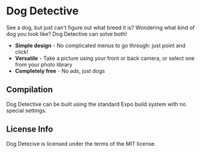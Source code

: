 # Dog Detective

See a dog, but just can't figure out what breed it is? Wondering what kind of dog you look like? Dog Detective can solve both!

* **Simple design** - No complicated menus to go through: just point and click!
* **Versatile** - Take a picture using your front _or_ back camera, or select one from your photo library
* **Completely free** - No ads, just dogs

## Compilation

Dog Detective can be built using the standard Expo build system with no special settings.

## License Info

Dog Detecive is licensed under the terms of the MIT license.
